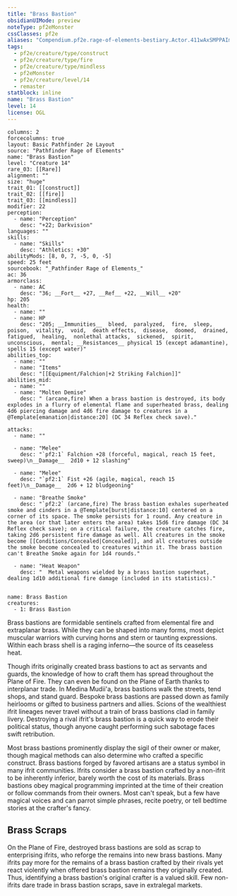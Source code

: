 ```yaml
---
title: "Brass Bastion"
obsidianUIMode: preview
noteType: pf2eMonster
cssClasses: pf2e
aliases: "Compendium.pf2e.rage-of-elements-bestiary.Actor.411wAxSMPPAImVz5" 
tags:
  - pf2e/creature/type/construct
  - pf2e/creature/type/fire
  - pf2e/creature/type/mindless
  - pf2eMonster
  - pf2e/creature/level/14
  - remaster
statblock: inline
name: "Brass Bastion"
level: 14
license: OGL
---
```


```statblock
columns: 2
forcecolumns: true
layout: Basic Pathfinder 2e Layout
source: "Pathfinder Rage of Elements"
name: "Brass Bastion"
level: "Creature 14"
rare_03: [[Rare]]
alignment: ""
size: "huge"
trait_01: [[construct]]
trait_02: [[fire]]
trait_03: [[mindless]]
modifier: 22
perception:
  - name: "Perception"
    desc: "+22; Darkvision"
languages: ""
skills:
  - name: "Skills"
    desc: "Athletics: +30"
abilityMods: [8, 0, 7, -5, 0, -5]
speed: 25 feet
sourcebook: "_Pathfinder Rage of Elements_"
ac: 36
armorclass:
  - name: AC
    desc: "36; __Fort__ +27, __Ref__ +22, __Will__ +20"
hp: 205
health:
  - name: ""
  - name: HP
    desc: "205; __Immunities__  bleed,  paralyzed,  fire,  sleep,  poison,  vitality,  void,  death effects,  disease,  doomed,  drained,  fatigued,  healing,  nonlethal attacks,  sickened,  spirit,  unconscious,  mental; __Resistances__ physical 15 (except adamantine), spells 15 (except water)"
abilities_top:
  - name: ""
  - name: "Items"
    desc: "[[Equipment/Falchion|+2 Striking Falchion]]"
abilities_mid:
  - name: ""
  - name: "Molten Demise"
    desc: " (arcane,fire) When a brass bastion is destroyed, its body explodes in a flurry of elemental flame and superheated brass, dealing 4d6 piercing damage and 4d6 fire damage to creatures in a @Template[emanation|distance:20] (DC 34 Reflex check save)."

attacks:
  - name: ""

  - name: "Melee"
    desc: "`pf2:1` Falchion +28 (forceful, magical, reach 15 feet, sweep)\n__Damage__  2d10 + 12 slashing"

  - name: "Melee"
    desc: "`pf2:1` Fist +26 (agile, magical, reach 15 feet)\n__Damage__  2d6 + 12 bludgeoning"

  - name: "Breathe Smoke"
    desc: "`pf2:2` (arcane,fire) The brass bastion exhales superheated smoke and cinders in a @Template[burst|distance:10] centered on a corner of its space. The smoke persists for 1 round. Any creature in the area (or that later enters the area) takes 15d6 fire damage (DC 34 Reflex check save); on a critical failure, the creature catches fire, taking 2d6 persistent fire damage as well. All creatures in the smoke become [[Conditions/Concealed|Concealed]], and all creatures outside the smoke become concealed to creatures within it. The brass bastion can't Breathe Smoke again for 1d4 rounds."

  - name: "Heat Weapon"
    desc: "  Metal weapons wielded by a brass bastion superheat, dealing 1d10 additional fire damage (included in its statistics)."
 
```

```encounter-table
name: Brass Bastion
creatures:
  - 1: Brass Bastion
```



Brass bastions are formidable sentinels crafted from elemental fire and extraplanar brass. While they can be shaped into many forms, most depict muscular warriors with curving horns and stern or taunting expressions. Within each brass shell is a raging inferno—the source of its ceaseless heat.

Though ifrits originally created brass bastions to act as servants and guards, the knowledge of how to craft them has spread throughout the Plane of Fire. They can even be found on the Plane of Earth thanks to interplanar trade. In Medina Mudii'a, brass bastions walk the streets, tend shops, and stand guard. Bespoke brass bastions are passed down as family heirlooms or gifted to business partners and allies. Scions of the wealthiest ifrit lineages never travel without a train of brass bastions clad in family livery. Destroying a rival ifrit's brass bastion is a quick way to erode their political status, though anyone caught performing such sabotage faces swift retribution.

Most brass bastions prominently display the sigil of their owner or maker, though magical methods can also determine who crafted a specific construct. Brass bastions forged by favored artisans are a status symbol in many ifrit communities. Ifrits consider a brass bastion crafted by a non-ifrit to be inherently inferior, barely worth the cost of its materials. Brass bastions obey magical programming imprinted at the time of their creation or follow commands from their owners. Most can't speak, but a few have magical voices and can parrot simple phrases, recite poetry, or tell bedtime stories at the crafter's fancy.

## Brass Scraps

On the Plane of Fire, destroyed brass bastions are sold as scrap to enterprising ifrits, who reforge the remains into new brass bastions. Many ifrits pay more for the remains of a brass bastion crafted by their rivals yet react violently when offered brass bastion remains they originally created. Thus, identifying a brass bastion's original crafter is a valued skill. Few non-ifrits dare trade in brass bastion scraps, save in extralegal markets.
